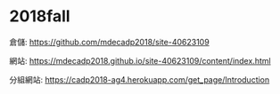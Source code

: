 # 2018fall
倉儲: https://github.com/mdecadp2018/site-40623109

網站: https://mdecadp2018.github.io/site-40623109/content/index.html

分組網站: https://cadp2018-ag4.herokuapp.com/get_page/Introduction

